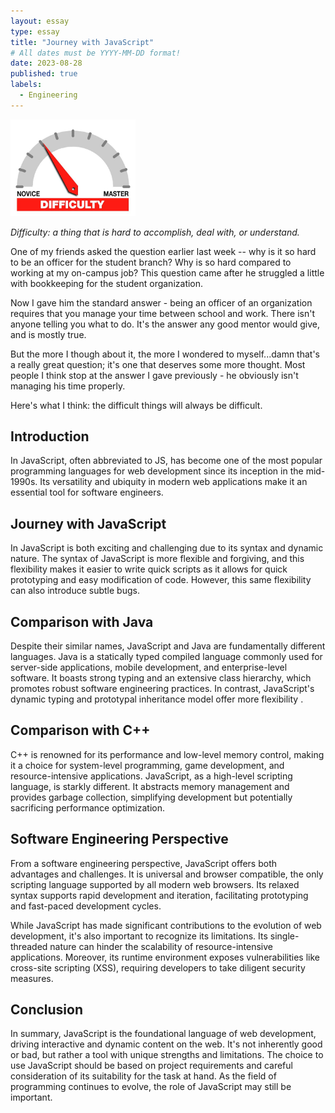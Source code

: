 ```yaml
---
layout: essay
type: essay
title: "Journey with JavaScript"
# All dates must be YYYY-MM-DD format!
date: 2023-08-28
published: true
labels:
  - Engineering
---
```


<img width="200px" class="rounded float-start pe-4" src="../img/difficulty/degree_difficulty.jpg">

*Difficulty: a thing that is hard to accomplish, deal with, or understand.*

One of my friends asked the question earlier last week -- why is it so hard to be an officer for the student branch? Why is so hard compared to working at my on-campus job? This question came after he struggled a little with bookkeeping for the student organization.

Now I gave him the standard answer - being an officer of an organization requires that you manage your time between school and work. There isn't anyone telling you what to do. It's the answer any good mentor would give, and is mostly true.

But the more I though about it, the more I wondered to myself...damn that's a really great question; it's one that deserves some more thought. Most people I think stop at the answer I gave previously - he obviously isn't managing his time properly.

Here's what I think: the difficult things will always be difficult.

## Introduction 

In JavaScript, often abbreviated to JS, has become one of the most popular programming languages for web development since its inception in the mid-1990s. Its versatility and ubiquity in modern web applications make it an essential tool for software engineers.

## Journey with JavaScript

In JavaScript is both exciting and challenging due to its syntax and dynamic nature. The syntax of JavaScript is more flexible and forgiving, and this flexibility makes it easier to write quick scripts as it allows for quick prototyping and easy modification of code. However, this same flexibility can also introduce subtle bugs. 

## Comparison with Java

Despite their similar names, JavaScript and Java are fundamentally different languages. Java is a statically typed compiled language commonly used for server-side applications, mobile development, and enterprise-level software. It boasts strong typing and an extensive class hierarchy, which promotes robust software engineering practices. In contrast, JavaScript's dynamic typing and prototypal inheritance model offer more flexibility .

## Comparison with C++

C++ is renowned for its performance and low-level memory control, making it a choice for system-level programming, game development, and resource-intensive applications. JavaScript, as a high-level scripting language, is starkly different. It abstracts memory management and provides garbage collection, simplifying development but potentially sacrificing performance optimization.

## Software Engineering Perspective

From a software engineering perspective, JavaScript offers both advantages and challenges. It is universal and browser compatible, the only scripting language supported by all modern web browsers. Its relaxed syntax supports rapid development and iteration, facilitating prototyping and fast-paced development cycles.

While JavaScript has made significant contributions to the evolution of web development, it's also important to recognize its limitations. Its single-threaded nature can hinder the scalability of resource-intensive applications. Moreover, its runtime environment exposes vulnerabilities like cross-site scripting (XSS), requiring developers to take diligent security measures.

## Conclusion

In summary, JavaScript is the foundational language of web development, driving interactive and dynamic content on the web. It's not inherently good or bad, but rather a tool with unique strengths and limitations. The choice to use JavaScript should be based on project requirements and careful consideration of its suitability for the task at hand. As the field of programming continues to evolve, the role of JavaScript may still be important.
